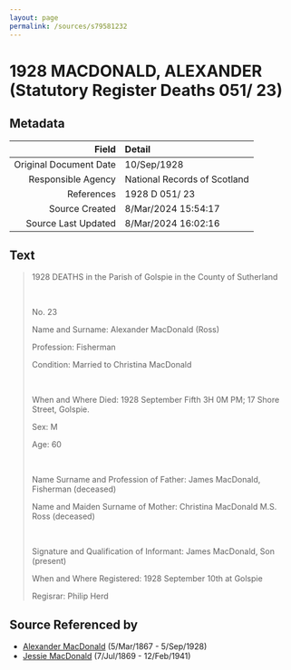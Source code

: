 ```yaml
---
layout: page
permalink: /sources/s79581232
---
```


# 1928 MACDONALD, ALEXANDER (Statutory Register Deaths 051/ 23)

## Metadata

Field | Detail
---:|:---
Original Document Date | 10/Sep/1928
Responsible Agency | National Records of Scotland
References | 1928 D 051/ 23
Source Created | 8/Mar/2024 15:54:17
Source Last Updated | 8/Mar/2024 16:02:16

## Text

> 1928 DEATHS in the Parish of Golspie in the County of Sutherland
>
> <br/>
>
> No. 23
>
> Name and Surname: Alexander MacDonald (Ross)
>
> Profession: Fisherman
>
> Condition: Married to Christina MacDonald
>
> <br/>
>
> When and Where Died: 1928 September Fifth 3H 0M PM; 17 Shore Street, Golspie.
>
> Sex: M
>
> Age: 60
>
> <br/>
>
> Name Surname and Profession of Father: James MacDonald, Fisherman (deceased)
>
> Name and Maiden Surname of Mother: Christina MacDonald M.S. Ross (deceased)
>
> <br/>
>
> Signature and Qualification of Informant: James MacDonald, Son (present)
>
> When and Where Registered: 1928 September 10th at Golspie
>
> Regisrar: Philip Herd
>

## Source Referenced by

* [Alexander MacDonald](../people/@81905126@-alexander-macdonald-b1867-3-5-d1928-9-5.md) (5/Mar/1867 - 5/Sep/1928)
* [Jessie MacDonald](../people/@97412403@-jessie-macdonald-b1869-7-7-d1941-2-12.md) (7/Jul/1869 - 12/Feb/1941)
